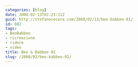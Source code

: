 ```yaml
---
categories: [blog]
date: 2008-02-13T02:23:11Z
guid: http://stefanocecere.com/2008/02/13/beo-babbeo-01/
id: 682
tags:
- BeoBabbeo
- ricreazione
- ridere
- video
title: Beo & Babbeo 01
slug: /2008/02/beo-babbeo-01/
---
```


